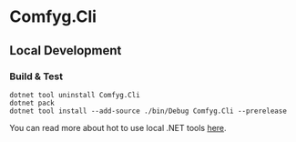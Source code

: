 ﻿# Comfyg.Cli

## Local Development

### Build & Test

```shell
dotnet tool uninstall Comfyg.Cli
dotnet pack
dotnet tool install --add-source ./bin/Debug Comfyg.Cli --prerelease
```

You can read more about hot to use local .NET tools [here](https://learn.microsoft.com/en-us/dotnet/core/tools/local-tools-how-to-use).
